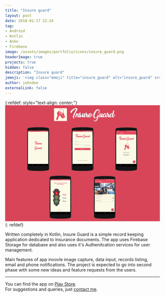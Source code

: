 ```yaml
---
title: "Insure guard"
layout: post
date: 2018-01-17 22:24
tag:
- Android
- Kotlin
- Anko
- Firebase
image: /assets/images/portfolio/icons/insure_guard.png
headerImage: true
projects: true
hidden: false
description: "Insure guard"
jemoji: '<img class="emoji" title="insure_guard" alt="insure_guard" src="/assets/images/portfolio/icons/insure_guard.png" height="20" width="20" align="absmiddle">'
author: johndoe
externalLink: false
---
```


{:refdef: style="text-align: center;"}
![Screenshot](/assets/images/portfolio/insure_guard.png)
{: refdef}

Written completely in Kotlin, Insure Guard is a simple record keeping application dedicated to Insurance documents. The app uses Firebase Storage for database and also uses it's Authenitcation services for user management. 

Main features of app invovle image capture, data input, records listing, email and phone notifications. The project is expected to go into second phase with some new ideas and feature requests from the users.

---

You can find the app on [Play Store](https://play.google.com/store/apps/details?id=com.zuhaibahmad.insureproof).<br />
For suggestions and queries, just [contact me](http://linkedin.com/in/xuhaibahmad).
